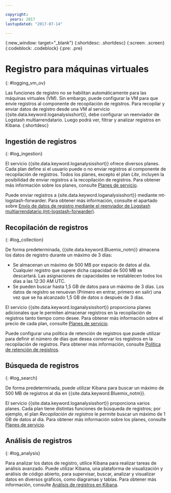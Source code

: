 ```yaml
---

copyright:
  years: 2017
lastupdated: "2017-07-14"

---
```


{:new_window: target="_blank"}
{:shortdesc: .shortdesc}
{:screen: .screen}
{:codeblock: .codeblock}
{:pre: .pre}

# Registro para máquinas virtuales
{: #logging_vm_ov}

Las funciones de registro no se habilitan automáticamente para las máquinas virtuales (VM). Sin embargo, puede configurar la VM para que envíe registros al componente de recopilación de registros. Para recopilar y enviar datos de registro desde una VM al servicio {{site.data.keyword.loganalysisshort}}, debe configurar un reenviador de Logstash multiarrendatario. Luego podrá ver, filtrar y analizar registros en Kibana.
{:shortdesc}


## Ingestión de registros
{: #log_ingestion}

El servicio {{site.data.keyword.loganalysisshort}} ofrece diversos planes. Cada plan define si el usuario puede o no enviar registros al componente de recopilación de registros. Todos los planes, excepto el plan *Lite*, incluyen la posibilidad de enviar registros a la recopilación de registros. Para obtener más información sobre los planes, consulte [Planes de servicio](/docs/services/CloudLogAnalysis/log_analysis_ov.html#plans).

Puede enviar registros a {site.data.keyword.loganalysisshort}} mediante mt-logstash-forwarder. Para obtener más información, consulte el apartado sobre [Envío de datos de registro mediante el reenviador de Logstash multiarrendatario (mt-logstash-forwarder)](/docs/services/CloudLogAnalysis/how-to/send-data/send_data_mt.html#send_data_mt).


## Recopilación de registros
{: #log_collection}

De forma predeterminada, {{site.data.keyword.Bluemix_notm}} almacena los datos de registro durante un máximo de 3 días:   

* Se almacenan un máximo de 500 MB por espacio de datos al día. Cualquier registro que supere dicha capacidad de 500 MB se descartará. Las asignaciones de capacidades se restablecen todos los días a las 12:30 AM UTC.
* Se pueden buscar hasta 1,5 GB de datos para un máximo de 3 días. Los datos de registro se renuevan (Primero en entrar, primero en salir) una vez que se ha alcanzado 1,5 GB de datos o después de 3 días.

El servicio {{site.data.keyword.loganalysisshort}} proporciona planes adicionales que le permiten almacenar registros en la recopilación de registros tanto tiempo como desee. Para obtener más información sobre el precio de cada plan, consulte [Planes de servicio](/docs/services/CloudLogAnalysis/log_analysis_ov.html#plans).

Puede configurar una política de retención de registros que puede utilizar para definir el número de días que desea conservar los registros en la recopilación de registros. Para obtener más información, consulte [Política de retención de registros](/docs/services/CloudLogAnalysis/log_analysis_ov.html#policies).


## Búsqueda de registros
{: #log_search}

De forma predeterminada, puede utilizar Kibana para buscar un máximo de 500 MB de registros al día en {{site.data.keyword.Bluemix_notm}}. 

El servicio {{site.data.keyword.loganalysisshort}} proporciona varios planes. Cada plan tiene distintas funciones de búsqueda de registros; por ejemplo, el plan *Recopilación de registros* le permite buscar un máximo de 1 GB de datos al día. Para obtener más información sobre los planes, consulte [Planes de servicio](/docs/services/CloudLogAnalysis/log_analysis_ov.html#plans).


## Análisis de registros
{: #log_analysis}

Para analizar los datos de registro, utilice Kibana para realizar tareas de análisis avanzado. Puede utilizar Kibana, una plataforma de visualización y análisis de código abierto, para supervisar, buscar, analizar y visualizar datos en diversos gráficos, como diagramas y tablas. Para obtener más información, consulte [Análisis de registros en Kibana](/docs/services/CloudLogAnalysis/kibana/analyzing_logs_Kibana.html#analyzing_logs_Kibana).
